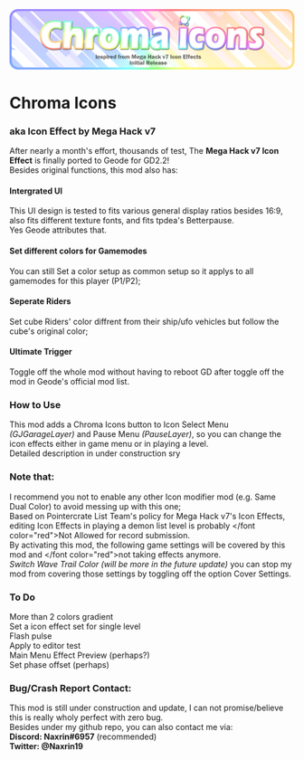 ![Image](https://github.com/Naxrin/Chroma-Icons/blob/main/title.png)  
# Chroma Icons
### aka Icon Effect by Mega Hack v7 
After nearly a month's effort, thousands of test, The **Mega Hack v7 Icon Effect** is finally ported to Geode for GD2.2!  
Besides original functions, this mod also has:  
#### Intergrated UI
This UI design is tested to fits various general display ratios besides 16:9, also fits different texture fonts, and fits tpdea's Betterpause.  
Yes Geode attributes that. 
#### Set different colors for Gamemodes
You can still Set a color setup as common setup so it applys to all gamemodes for this player (P1/P2);
#### Seperate Riders
Set cube Riders' color diffrent from their ship/ufo vehicles but follow the cube's original color;
#### Ultimate Trigger
Toggle off the whole mod without having to reboot GD after toggle off the mod in Geode's official mod list.

### How to Use
This mod adds a Chroma Icons button to Icon Select Menu *(GJGarageLayer)* and Pause Menu *(PauseLayer)*, so you can change the icon effects either in game menu or in playing a level.  
Detailed description in under construction sry

### Note that:
I recommend you not to enable any other Icon modifier mod (e.g. Same Dual Color) to avoid messing up with this one;  
Based on Pointercrate List Team's policy for Mega Hack v7's Icon Effects, editing Icon Effects in playing a demon list level is probably </font color="red">Not Allowed</font> for record submission.  
By activating this mod, the following game settings will be covered by this mod and </font color="red">not taking effects anymore</font>.  
*Switch Wave Trail Color*
*(will be more in the future update)*
you can stop my mod from covering those settings by toggling off the option Cover Settings.  

### To Do
More than 2 colors gradient  
Set a icon effect set for single level  
Flash pulse  
Apply to editor test  
Main Menu Effect Preview (perhaps?)  
Set phase offset (perhaps)  

### Bug/Crash Report Contact:
This mod is still under construction and update, I can not promise/believe this is really wholy perfect with zero bug.  
Besides under my github repo, you can also contact me via:  
**Discord: Naxrin#6957** (recommended)  
**Twitter: @Naxrin19**
